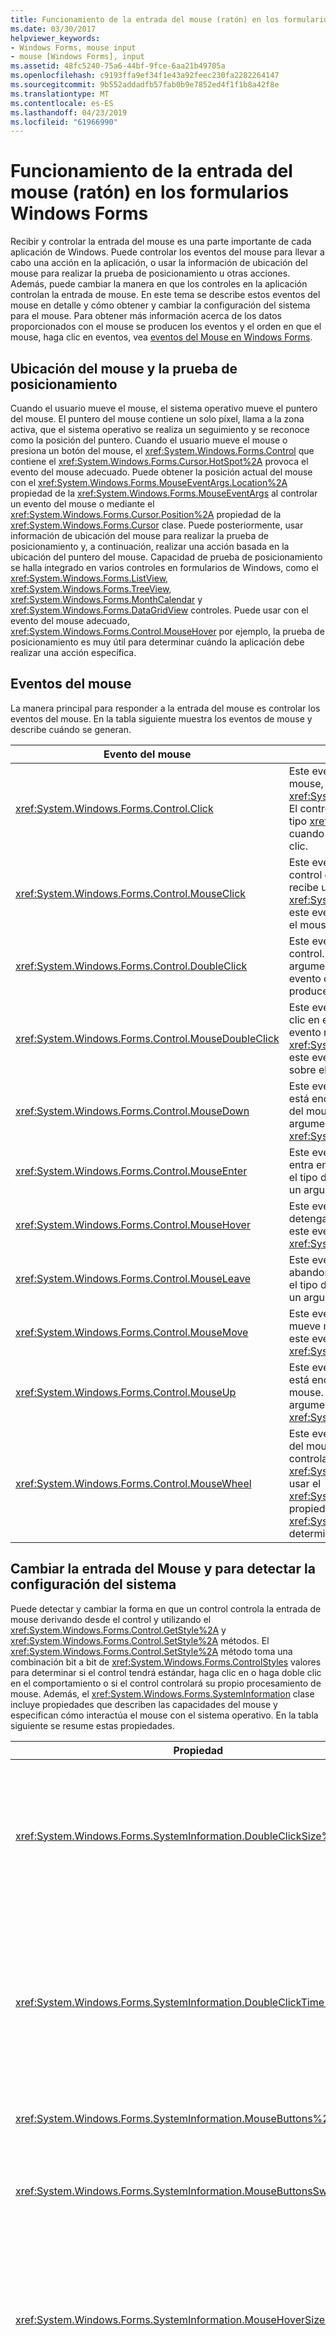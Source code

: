 ```yaml
---
title: Funcionamiento de la entrada del mouse (ratón) en los formularios Windows Forms
ms.date: 03/30/2017
helpviewer_keywords:
- Windows Forms, mouse input
- mouse [Windows Forms], input
ms.assetid: 48fc5240-75a6-44bf-9fce-6aa21b49705a
ms.openlocfilehash: c9193ffa9ef34f1e43a92feec230fa2282264147
ms.sourcegitcommit: 9b552addadfb57fab0b9e7852ed4f1f1b8a42f8e
ms.translationtype: MT
ms.contentlocale: es-ES
ms.lasthandoff: 04/23/2019
ms.locfileid: "61966990"
---
```

# <a name="how-mouse-input-works-in-windows-forms"></a>Funcionamiento de la entrada del mouse (ratón) en los formularios Windows Forms
Recibir y controlar la entrada del mouse es una parte importante de cada aplicación de Windows. Puede controlar los eventos del mouse para llevar a cabo una acción en la aplicación, o usar la información de ubicación del mouse para realizar la prueba de posicionamiento u otras acciones. Además, puede cambiar la manera en que los controles en la aplicación controlan la entrada de mouse. En este tema se describe estos eventos del mouse en detalle y cómo obtener y cambiar la configuración del sistema para el mouse. Para obtener más información acerca de los datos proporcionados con el mouse se producen los eventos y el orden en que el mouse, haga clic en eventos, vea [eventos del Mouse en Windows Forms](mouse-events-in-windows-forms.md).  
  
## <a name="mouse-location-and-hit-testing"></a>Ubicación del mouse y la prueba de posicionamiento  
 Cuando el usuario mueve el mouse, el sistema operativo mueve el puntero del mouse. El puntero del mouse contiene un solo píxel, llama a la zona activa, que el sistema operativo se realiza un seguimiento y se reconoce como la posición del puntero. Cuando el usuario mueve el mouse o presiona un botón del mouse, el <xref:System.Windows.Forms.Control> que contiene el <xref:System.Windows.Forms.Cursor.HotSpot%2A> provoca el evento del mouse adecuado. Puede obtener la posición actual del mouse con el <xref:System.Windows.Forms.MouseEventArgs.Location%2A> propiedad de la <xref:System.Windows.Forms.MouseEventArgs> al controlar un evento del mouse o mediante el <xref:System.Windows.Forms.Cursor.Position%2A> propiedad de la <xref:System.Windows.Forms.Cursor> clase. Puede posteriormente, usar información de ubicación del mouse para realizar la prueba de posicionamiento y, a continuación, realizar una acción basada en la ubicación del puntero del mouse. Capacidad de prueba de posicionamiento se halla integrado en varios controles en formularios de Windows, como el <xref:System.Windows.Forms.ListView>, <xref:System.Windows.Forms.TreeView>, <xref:System.Windows.Forms.MonthCalendar> y <xref:System.Windows.Forms.DataGridView> controles. Puede usar con el evento del mouse adecuado, <xref:System.Windows.Forms.Control.MouseHover> por ejemplo, la prueba de posicionamiento es muy útil para determinar cuándo la aplicación debe realizar una acción específica.  
  
## <a name="mouse-events"></a>Eventos del mouse  
 La manera principal para responder a la entrada del mouse es controlar los eventos del mouse. En la tabla siguiente muestra los eventos de mouse y describe cuándo se generan.  
  
|Evento del mouse|Descripción|  
|-----------------|-----------------|  
|<xref:System.Windows.Forms.Control.Click>|Este evento se produce cuando se suelta el botón del mouse, normalmente antes el <xref:System.Windows.Forms.Control.MouseUp> eventos. El controlador de este evento recibe un argumento del tipo <xref:System.EventArgs>. Controle este evento cuando solo necesite determinar cuándo se produce un clic.|  
|<xref:System.Windows.Forms.Control.MouseClick>|Este evento se produce cuando el usuario hace clic en el control con el mouse. El controlador de este evento recibe un argumento del tipo <xref:System.Windows.Forms.MouseEventArgs>. Controle este evento cuando necesite obtener información sobre el mouse cuando se produce un clic.|  
|<xref:System.Windows.Forms.Control.DoubleClick>|Este evento se produce cuando se hace doble clic en el control. El controlador de este evento recibe un argumento del tipo <xref:System.EventArgs>. Controle este evento cuando solo necesite determinar cuándo se produce un doble clic.|  
|<xref:System.Windows.Forms.Control.MouseDoubleClick>|Este evento se produce cuando el usuario hace doble clic en el control con el mouse. El controlador de este evento recibe un argumento del tipo <xref:System.Windows.Forms.MouseEventArgs>. Controle este evento cuando se necesita obtener información sobre el mouse cuando se produce un doble clic.|  
|<xref:System.Windows.Forms.Control.MouseDown>|Este evento se produce cuando el puntero del mouse está encima del control y el usuario presiona un botón del mouse. El controlador de este evento recibe un argumento del tipo <xref:System.Windows.Forms.MouseEventArgs>.|  
|<xref:System.Windows.Forms.Control.MouseEnter>|Este evento se produce cuando el puntero del mouse entra en el área de cliente o el borde del control, según el tipo de control. El controlador de este evento recibe un argumento del tipo <xref:System.EventArgs>.|  
|<xref:System.Windows.Forms.Control.MouseHover>|Este evento se produce cuando el puntero del mouse se detenga y se sitúa sobre el control. El controlador de este evento recibe un argumento del tipo <xref:System.EventArgs>.|  
|<xref:System.Windows.Forms.Control.MouseLeave>|Este evento se produce cuando el puntero del mouse abandona el área de cliente o el borde del control, según el tipo del control. El controlador de este evento recibe un argumento del tipo <xref:System.EventArgs>.|  
|<xref:System.Windows.Forms.Control.MouseMove>|Este evento se produce cuando el puntero del mouse se mueve mientras está sobre un control. El controlador de este evento recibe un argumento del tipo <xref:System.Windows.Forms.MouseEventArgs>.|  
|<xref:System.Windows.Forms.Control.MouseUp>|Este evento se produce cuando el puntero del mouse está encima del control y el usuario suelta un botón del mouse. El controlador de este evento recibe un argumento del tipo <xref:System.Windows.Forms.MouseEventArgs>.|  
|<xref:System.Windows.Forms.Control.MouseWheel>|Este evento se produce cuando el usuario gira la rueda del mouse mientras el control tiene el foco. El controlador de este evento recibe un argumento del tipo <xref:System.Windows.Forms.MouseEventArgs>. Puede usar el <xref:System.Windows.Forms.MouseEventArgs.Delta%2A> propiedad de <xref:System.Windows.Forms.MouseEventArgs> para determinar hasta qué punto se ha desplazado el mouse.|  
  
## <a name="changing-mouse-input-and-detecting-system-settings"></a>Cambiar la entrada del Mouse y para detectar la configuración del sistema  
 Puede detectar y cambiar la forma en que un control controla la entrada de mouse derivando desde el control y utilizando el <xref:System.Windows.Forms.Control.GetStyle%2A> y <xref:System.Windows.Forms.Control.SetStyle%2A> métodos. El <xref:System.Windows.Forms.Control.SetStyle%2A> método toma una combinación bit a bit de <xref:System.Windows.Forms.ControlStyles> valores para determinar si el control tendrá estándar, haga clic en o haga doble clic en el comportamiento o si el control controlará su propio procesamiento de mouse. Además, el <xref:System.Windows.Forms.SystemInformation> clase incluye propiedades que describen las capacidades del mouse y especifican cómo interactúa el mouse con el sistema operativo. En la tabla siguiente se resume estas propiedades.  
  
|Propiedad|Descripción|  
|--------------|-----------------|  
|<xref:System.Windows.Forms.SystemInformation.DoubleClickSize%2A>|Obtiene las dimensiones, en píxeles, del área en la que el usuario debe hacer clic dos veces para que el sistema operativo considere los dos clics como un doble clic.|  
|<xref:System.Windows.Forms.SystemInformation.DoubleClickTime%2A>|Obtiene el número máximo de milisegundos que pueden pasar entre un primer clic y un segundo clic para que el sistema operativo, considere la acción del mouse en un doble clic.|  
|<xref:System.Windows.Forms.SystemInformation.MouseButtons%2A>|Obtiene el número de botones del mouse.|  
|<xref:System.Windows.Forms.SystemInformation.MouseButtonsSwapped%2A>|Obtiene un valor que indica si se intercambiaron las funciones de los botones del mouse.|  
|<xref:System.Windows.Forms.SystemInformation.MouseHoverSize%2A>|Obtiene las dimensiones, en píxeles, del rectángulo en el que el puntero del mouse debe permanecer un tiempo de desplazamiento para que se genere un mensaje de desplazamiento.|  
|<xref:System.Windows.Forms.SystemInformation.MouseHoverTime%2A>|Obtiene el tiempo, en milisegundos, que el puntero del mouse tiene que permanecer en el rectángulo seleccionado mediante movimiento del mouse hasta que se genera un mensaje de movimiento del mouse.|  
|<xref:System.Windows.Forms.SystemInformation.MousePresent%2A>|Obtiene un valor que indica si está instalado un mouse.|  
|<xref:System.Windows.Forms.SystemInformation.MouseSpeed%2A>|Obtiene un valor que indica la velocidad del mouse actual, de 1 a 20.|  
|<xref:System.Windows.Forms.SystemInformation.MouseWheelPresent%2A>|Obtiene un valor que indica si se instaló la rueda del mouse.|  
|<xref:System.Windows.Forms.SystemInformation.MouseWheelScrollDelta%2A>|Obtiene la cantidad del valor de incremento del incremento de un giro de la rueda del mouse único.|  
|<xref:System.Windows.Forms.SystemInformation.MouseWheelScrollLines%2A>|Obtiene el número de líneas de desplazamiento al girar la rueda del mouse.|  
  
## <a name="see-also"></a>Vea también

- [Entradas mediante el mouse en una aplicación de Windows Forms](mouse-input-in-a-windows-forms-application.md)
- [Captura del mouse en Windows Forms](mouse-capture-in-windows-forms.md)
- [Punteros del mouse en Windows Forms](mouse-pointers-in-windows-forms.md)
